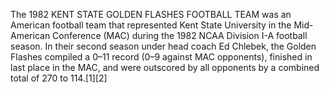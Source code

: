 The 1982 KENT STATE GOLDEN FLASHES FOOTBALL TEAM was an American football team that represented Kent State University in the Mid-American Conference (MAC) during the 1982 NCAA Division I-A football season. In their second season under head coach Ed Chlebek, the Golden Flashes compiled a 0–11 record (0–9 against MAC opponents), finished in last place in the MAC, and were outscored by all opponents by a combined total of 270 to 114.[1][2]
